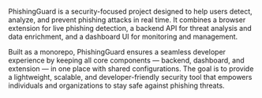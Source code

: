 PhishingGuard is a security-focused project designed to help users detect, analyze, and prevent phishing attacks in real time. It combines a browser extension for live phishing detection, a backend API for threat analysis and data enrichment, and a dashboard UI for monitoring and management.

Built as a monorepo, PhishingGuard ensures a seamless developer experience by keeping all core components — backend, dashboard, and extension — in one place with shared configurations. The goal is to provide a lightweight, scalable, and developer-friendly security tool that empowers individuals and organizations to stay safe against phishing threats.